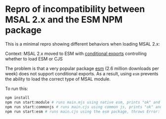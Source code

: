 # Repro of incompatibility between MSAL 2.x and the ESM NPM package

This is a minimal repro showing different behaviors when loading MSAL 2.x:

Context: MSAL 2.x moved to ESM with [conditional exports](https://nodejs.org/api/packages.html#conditional-exports) controlling whether to load ESM or CJS

The problem is that a very popular package [esm](https://www.npmjs.com/package/esm) (2.6 million downloads per week) does not support conditional exports. As a result, using `esm` prevents the ability to load the correct type of MSAL module.

To run this:

```bash
npm install
npm run start:module # runs main.mjs using native esm, prints "ok" and MSAL's version
npm run start:commonjs # runs main.cjs using common js, prints "ok" and MSAL's version
npm run start:esm # runs main.cjs using the esm package, throws Error: Cannot find module '@azure/msal-node'
```
